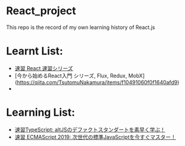 # React_project
This repo is the record of my own learning history of React.js </br>
# Learnt List:
- [速習 React 速習シリーズ](https://www.amazon.co.jp/gp/product/B07GWFRCR1/ref=ppx_yo_dt_b_d_asin_image_o05?ie=UTF8&psc=1)
- [今から始めるReact入門 シリーズ, Flux, Redux, MobX]　(https://qiita.com/TsutomuNakamura/items/f10491060f0f1640afd9)
- 

# Learning List:
- [速習TypeScript: altJSのデファクトスタンダートを素早く学ぶ！](https://www.amazon.co.jp/gp/product/B0733113NK/ref=ppx_yo_dt_b_d_asin_title_o01?ie=UTF8&psc=1)
- [速習 ECMAScript 2019: 次世代の標準JavaScriptを今すぐマスター！](https://www.amazon.co.jp/gp/product/B07WFJY3CF/ref=ppx_yo_dt_b_d_asin_image_o00?ie=UTF8&psc=1)
